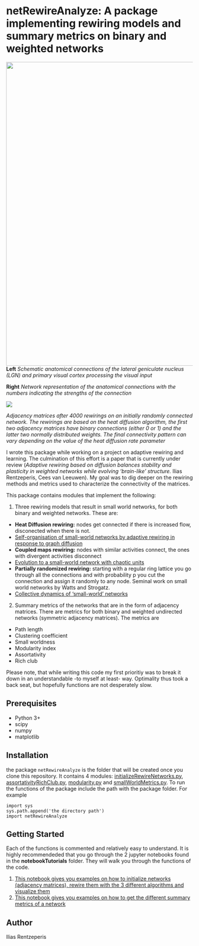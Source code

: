 netRewireAnalyze: A package implementing rewiring models and summary metrics on binary and weighted networks 
=================================


<img align="left" src="./notebookTutorials/lgn2V1.png" width="820"/>


**Left** _Schematic anatomical connections of the lateral geniculate nucleus (LGN) and primary visual cortex processing the visual input_

**Right** _Network representation of the anatomical connections with the numbers indicating the strengths of the connection_

<img align="center" src="./images/output_9_0.png" />

_Adjacency matrices after 4000 rewirings on an initially randomly connected network. The rewirings are based on the heat diffusion algorithm, the first two adjacency matrices have binary connections (either 0 or 1) and the latter two normally distributed weights. The final connectivity pattern can vary depending on the value of the heat diffusion rate parameter_


I wrote this package while working on a project on adaptive rewiring and learning. The culmination of this effort is a paper that is currently under review (_Adaptive rewiring based on diffusion balances stability and plasticity in weighted networks while evolving ‘brain-like’ structure._ Ilias Rentzeperis, Cees van Leeuwen). My goal was to dig deeper on the rewiring methods and metrics used to characterize the connectivity of the matrices.

This package contains modules that implement the following:
1. Three rewiring models that result in small world networks, for both binary and weighted networks. These are:
- **Heat Diffusion rewiring:** nodes get connected if there is increased flow, disconected when there is not. 
- [Self-organisation of small-world networks by adaptive rewiring in response to graph diffusion](https://www.nature.com/articles/s41598-017-12589-9) 
- **Coupled maps rewiring:** nodes with similar activities connect, the ones with divergent activities disconnect
- [Evolution to a small-world network with chaotic units](https://www.researchgate.net/publication/231032445_Evolution_to_a_small-world_network_with_chaotic_units) 
- **Partially randomized rewiring:** starting with a regular ring lattice you go through all the connections and with probability p you cut the connection and assign it randomly to any node. Seminal work on small world networks by Watts and Strogatz.
- [Collective dynamics of ‘small-world’ networks](https://www.nature.com/articles/30918)         

2. Summary metrics of the networks that are in the form of adjacency matrices. There are metrics for both binary and weighted undirected networks (symmetric adjacency matrices). The metrics are
- Path length 
- Clustering coefficient
- Small worldness
- Modularity index
- Assortativity
- Rich club

Please note, that while writing this code my first prioritiy was to break it down in an understandable -to myself at least- way. Optimality thus took a back seat, but hopefully functions are not desperately slow.

Prerequisites
-------------

- Python 3+
- scipy
- numpy
- matplotlib



Installation
------------
the package ``netRewireAnalyze`` is the folder that will be created once you clone this repository. It contains 4 modules: [initializeRewireNetworks.py](initializeRewireNetworks.py), [assortativityRichClub.py](assortativityRichClub.py), [modularity.py](modularity.py) and [smallWorldMetrics.py](smallWorldMetrics.py). To run the functions of the package include the path with the package folder. For example

```
import sys
sys.path.append('the directory path')
import netRewireAnalyze
```


Getting Started
------------


Each of the functions is commented and relatively easy to understand. It is highly recommendeded that you go through the 2 jupyter notebooks found in the **notebookTutorials** folder. They will walk you through the functions of the code. 
1. [This notebook gives you examples on how to initialize networks (adjacency matrices), rewire them with the 3 different algorithms and visualize them](https://nbviewer.ipython.org/github/rentzi/testing/blob/master/networkInitializationRewiringVisualization.ipynb)
2. [This notebook gives you examples on how to get the different summary metrics of a network](https://nbviewer.ipython.org/github/rentzi/testing/blob/master/networkMetrics.ipynb)



Author
------

Ilias Rentzeperis 
